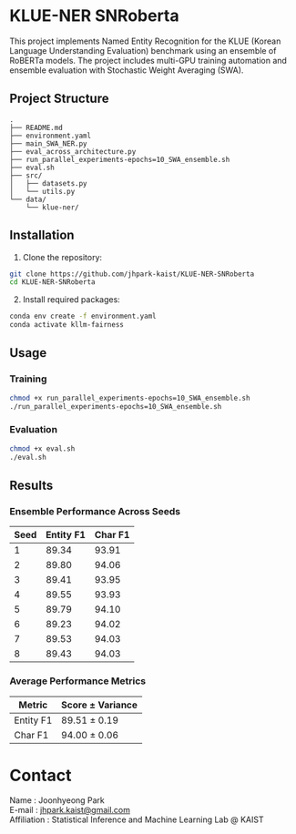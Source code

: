 # KLUE-NER SNRoberta

This project implements Named Entity Recognition for the KLUE (Korean Language Understanding Evaluation) benchmark using an ensemble of RoBERTa models. The project includes multi-GPU training automation and ensemble evaluation with Stochastic Weight Averaging (SWA).

## Project Structure
```
.
├── README.md
├── environment.yaml
├── main_SWA_NER.py
├── eval_across_architecture.py
├── run_parallel_experiments-epochs=10_SWA_ensemble.sh
├── eval.sh
├── src/
│   ├── datasets.py
│   └── utils.py
└── data/
    └── klue-ner/
```

## Installation

1. Clone the repository:
```bash
git clone https://github.com/jhpark-kaist/KLUE-NER-SNRoberta
cd KLUE-NER-SNRoberta
```

2. Install required packages:
```bash
conda env create -f environment.yaml
conda activate kllm-fairness
```

## Usage

### Training
```bash
chmod +x run_parallel_experiments-epochs=10_SWA_ensemble.sh
./run_parallel_experiments-epochs=10_SWA_ensemble.sh
```

### Evaluation
```bash
chmod +x eval.sh
./eval.sh
```

## Results


### Ensemble Performance Across Seeds

| Seed | Entity F1  | Char F1    |
|------|------------|------------|
| 1    | 89.34      | 93.91      |
| 2    | 89.80      | 94.06      |
| 3    | 89.41      | 93.95      |
| 4    | 89.55      | 93.93      |
| 5    | 89.79      | 94.10      |
| 6    | 89.23      | 94.02      |
| 7    | 89.53      | 94.03      |
| 8    | 89.43      | 94.03      |

### Average Performance Metrics

| Metric    | Score ± Variance |
|-----------|-----------------|
| Entity F1 | 89.51 ± 0.19    |
| Char F1   | 94.00 ± 0.06    |


# Contact

Name : Joonhyeong Park <br/>
E-mail : jhpark.kaist@gmail.com <br/>
Affiliation : Statistical Inference and Machine Learning Lab @ KAIST <br/>







